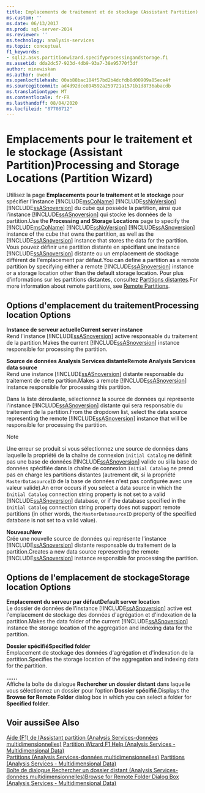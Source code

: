 ```yaml
---
title: Emplacements de traitement et de stockage (Assistant Partition) | Microsoft Docs
ms.custom: ''
ms.date: 06/13/2017
ms.prod: sql-server-2014
ms.reviewer: ''
ms.technology: analysis-services
ms.topic: conceptual
f1_keywords:
- sql12.asvs.partitionwizard.specifyprocessingandstorage.f1
ms.assetid: dda2dc57-923d-4db9-93a7-38e95770f3df
author: minewiskan
ms.author: owend
ms.openlocfilehash: 00ab88bac184f57bd2b4dcfdb8d00909a85ece4f
ms.sourcegitcommit: ad4d92dce894592a259721a1571b1d8736abacdb
ms.translationtype: MT
ms.contentlocale: fr-FR
ms.lasthandoff: 08/04/2020
ms.locfileid: "87708712"
---
```

# <a name="processing-and-storage-locations-partition-wizard"></a><span data-ttu-id="4edc9-102">Emplacements pour le traitement et le stockage (Assistant Partition)</span><span class="sxs-lookup"><span data-stu-id="4edc9-102">Processing and Storage Locations (Partition Wizard)</span></span>
  <span data-ttu-id="4edc9-103">Utilisez la page **Emplacements pour le traitement et le stockage** pour spécifier l’instance [!INCLUDE[msCoName](../includes/msconame-md.md)] [!INCLUDE[ssNoVersion](../includes/ssnoversion-md.md)] [!INCLUDE[ssASnoversion](../includes/ssasnoversion-md.md)] du cube qui possède la partition, ainsi que l’instance [!INCLUDE[ssASnoversion](../includes/ssasnoversion-md.md)] qui stocke les données de la partition.</span><span class="sxs-lookup"><span data-stu-id="4edc9-103">Use the **Processing and Storage Locations** page to specify the [!INCLUDE[msCoName](../includes/msconame-md.md)] [!INCLUDE[ssNoVersion](../includes/ssnoversion-md.md)] [!INCLUDE[ssASnoversion](../includes/ssasnoversion-md.md)] instance of the cube that owns the partition, as well as the [!INCLUDE[ssASnoversion](../includes/ssasnoversion-md.md)] instance that stores the data for the partition.</span></span> <span data-ttu-id="4edc9-104">Vous pouvez définir une partition distante en spécifiant une instance [!INCLUDE[ssASnoversion](../includes/ssasnoversion-md.md)] distante ou un emplacement de stockage différent de l'emplacement par défaut.</span><span class="sxs-lookup"><span data-stu-id="4edc9-104">You can define a partition as a remote partition by specifying either a remote [!INCLUDE[ssASnoversion](../includes/ssasnoversion-md.md)] instance or a storage location other than the default storage location.</span></span> <span data-ttu-id="4edc9-105">Pour plus d’informations sur les partitions distantes, consultez [Partitions distantes](multidimensional-models-olap-logical-cube-objects/partitions-remote-partitions.md).</span><span class="sxs-lookup"><span data-stu-id="4edc9-105">For more information about remote partitions, see [Remote Partitions](multidimensional-models-olap-logical-cube-objects/partitions-remote-partitions.md).</span></span>  
  
## <a name="processing-location-options"></a><span data-ttu-id="4edc9-106">Options d'emplacement du traitement</span><span class="sxs-lookup"><span data-stu-id="4edc9-106">Processing location Options</span></span>  
 <span data-ttu-id="4edc9-107">**Instance de serveur actuelle**</span><span class="sxs-lookup"><span data-stu-id="4edc9-107">**Current server instance**</span></span>  
 <span data-ttu-id="4edc9-108">Rend l'instance [!INCLUDE[ssASnoversion](../includes/ssasnoversion-md.md)] active responsable du traitement de la partition.</span><span class="sxs-lookup"><span data-stu-id="4edc9-108">Makes the current [!INCLUDE[ssASnoversion](../includes/ssasnoversion-md.md)] instance responsible for processing the partition.</span></span>  
  
 <span data-ttu-id="4edc9-109">**Source de données Analysis Services distante**</span><span class="sxs-lookup"><span data-stu-id="4edc9-109">**Remote Analysis Services data source**</span></span>  
 <span data-ttu-id="4edc9-110">Rend une instance [!INCLUDE[ssASnoversion](../includes/ssasnoversion-md.md)] distante responsable du traitement de cette partition.</span><span class="sxs-lookup"><span data-stu-id="4edc9-110">Makes a remote [!INCLUDE[ssASnoversion](../includes/ssasnoversion-md.md)] instance responsible for processing this partition.</span></span>  
  
 <span data-ttu-id="4edc9-111">Dans la liste déroulante, sélectionnez la source de données qui représente l'instance [!INCLUDE[ssASnoversion](../includes/ssasnoversion-md.md)] distante qui sera responsable du traitement de la partition.</span><span class="sxs-lookup"><span data-stu-id="4edc9-111">From the dropdown list, select the data source representing the remote [!INCLUDE[ssASnoversion](../includes/ssasnoversion-md.md)] instance that will be responsible for processing the partition.</span></span>  
  
> [!NOTE]  
>  <span data-ttu-id="4edc9-112">Une erreur se produit si vous sélectionnez une source de données dans laquelle la propriété de la chaîne de connexion `Initial Catalog` ne définit pas une base de données [!INCLUDE[ssASnoversion](../includes/ssasnoversion-md.md)] valide ou si la base de données spécifiée dans la chaîne de connexion `Initial Catalog` ne prend pas en charge les partitions distantes (autrement dit, si la propriété `MasterDatasourceID` de la base de données n'est pas configurée avec une valeur valide).</span><span class="sxs-lookup"><span data-stu-id="4edc9-112">An error occurs if you select a data source in which the `Initial Catalog` connection string property is not set to a valid [!INCLUDE[ssASnoversion](../includes/ssasnoversion-md.md)] database, or if the database specified in the `Initial Catalog` connection string property does not support remote partitions (in other words, the `MasterDatasourceID` property of the specified database is not set to a valid value).</span></span>  
  
 <span data-ttu-id="4edc9-113">**Nouveau**</span><span class="sxs-lookup"><span data-stu-id="4edc9-113">**New**</span></span>  
 <span data-ttu-id="4edc9-114">Crée une nouvelle source de données qui représente l'instance [!INCLUDE[ssASnoversion](../includes/ssasnoversion-md.md)] distante responsable du traitement de la partition.</span><span class="sxs-lookup"><span data-stu-id="4edc9-114">Creates a new data source representing the remote [!INCLUDE[ssASnoversion](../includes/ssasnoversion-md.md)] instance responsible for processing the partition.</span></span>  
  
## <a name="storage-location-options"></a><span data-ttu-id="4edc9-115">Options de l'emplacement de stockage</span><span class="sxs-lookup"><span data-stu-id="4edc9-115">Storage location Options</span></span>  
 <span data-ttu-id="4edc9-116">**Emplacement du serveur par défaut**</span><span class="sxs-lookup"><span data-stu-id="4edc9-116">**Default server location**</span></span>  
 <span data-ttu-id="4edc9-117">Le dossier de données de l'instance [!INCLUDE[ssASnoversion](../includes/ssasnoversion-md.md)] active est l'emplacement de stockage des données d'agrégation et d'indexation de la partition.</span><span class="sxs-lookup"><span data-stu-id="4edc9-117">Makes the data folder of the current [!INCLUDE[ssASnoversion](../includes/ssasnoversion-md.md)] instance the storage location of the aggregation and indexing data for the partition.</span></span>  
  
 <span data-ttu-id="4edc9-118">**Dossier spécifié**</span><span class="sxs-lookup"><span data-stu-id="4edc9-118">**Specified folder**</span></span>  
 <span data-ttu-id="4edc9-119">Emplacement de stockage des données d'agrégation et d'indexation de la partition.</span><span class="sxs-lookup"><span data-stu-id="4edc9-119">Specifies the storage location of the aggregation and indexing data for the partition.</span></span>  
  
 <span data-ttu-id="4edc9-120">**...**</span><span class="sxs-lookup"><span data-stu-id="4edc9-120">**...**</span></span>  
 <span data-ttu-id="4edc9-121">Affiche la boîte de dialogue **Rechercher un dossier distant** dans laquelle vous sélectionnez un dossier pour l’option **Dossier spécifié**.</span><span class="sxs-lookup"><span data-stu-id="4edc9-121">Displays the **Browse for Remote Folder** dialog box in which you can select a folder for **Specified folder**.</span></span>  
  
## <a name="see-also"></a><span data-ttu-id="4edc9-122">Voir aussi</span><span class="sxs-lookup"><span data-stu-id="4edc9-122">See Also</span></span>  
 <span data-ttu-id="4edc9-123">[Aide (F1) de l’Assistant partition &#40;Analysis Services-données multidimensionnelles&#41;](partition-wizard-f1-help-analysis-services-multidimensional-data.md) </span><span class="sxs-lookup"><span data-stu-id="4edc9-123">[Partition Wizard F1 Help &#40;Analysis Services - Multidimensional Data&#41;](partition-wizard-f1-help-analysis-services-multidimensional-data.md) </span></span>  
 <span data-ttu-id="4edc9-124">[Partitions &#40;Analysis Services-données multidimensionnelles&#41;](multidimensional-models-olap-logical-cube-objects/partitions-analysis-services-multidimensional-data.md) </span><span class="sxs-lookup"><span data-stu-id="4edc9-124">[Partitions &#40;Analysis Services - Multidimensional Data&#41;](multidimensional-models-olap-logical-cube-objects/partitions-analysis-services-multidimensional-data.md) </span></span>  
 [<span data-ttu-id="4edc9-125">Boîte de dialogue Rechercher un dossier distant &#40;Analysis Services-données multidimensionnelles&#41;</span><span class="sxs-lookup"><span data-stu-id="4edc9-125">Browse for Remote Folder Dialog Box &#40;Analysis Services - Multidimensional Data&#41;</span></span>](browse-for-remote-folder-dialog-box-analysis-services-multidimensional-data.md)  
  
  
